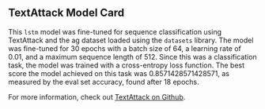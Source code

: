 ## TextAttack Model Card

This `lstm` model was fine-tuned for sequence classification using TextAttack
and the ag dataset loaded using the `datasets` library. The model was fine-tuned
for 30 epochs with a batch size of 64, a learning
rate of 0.01, and a maximum sequence length of 512.
Since this was a classification task, the model was trained with a cross-entropy loss function.
The best score the model achieved on this task was 0.8571428571428571, as measured by the
eval set accuracy, found after 18 epochs.

For more information, check out [TextAttack on Github](https://github.com/QData/TextAttack).
